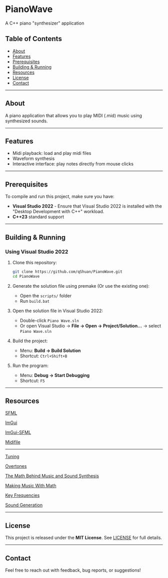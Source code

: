 # PianoWave
A C++ piano "synthesizer" application

##  Table of Contents

- [About](#about)  
- [Features](#features)  
- [Prerequisites](#prerequisites)
- [Building & Running](#building--running)
- [Resources](#resources)
- [License](#license)  
- [Contact](#contact)
  
---

## About

A piano application that allows you to play MIDI (.mid) music using synthesized sounds.

---

## Features

- Midi playback: load and play midi files
- Waveform synthesis
- Interactive interface: play notes directly from mouse clicks

---

## Prerequisites

To compile and run this project, make sure you have:

- **Visual Studio 2022** - Ensure that Visual Studio 2022 is installed with the "Desktop Development with C++" workload. 
- **C++23** standard support

---

## Building & Running

### Using Visual Studio 2022

1. Clone this repository:

   ```bash
   git clone https://github.com/qShuan/PianoWave.git
   cd PianoWave

2. Generate the solution file using premake (Or use the existing one):
   - Open the `scripts/` folder
   - Run `build.bat`
   
3. Open the solution file in Visual Studio 2022:  
   - Double-click `Piano Wave.sln`  
   - Or open Visual Studio → **File → Open → Project/Solution…** → select `Piano Wave.sln`
     
4. Build the project:  
   - Menu: **Build → Build Solution**  
   - Shortcut: `Ctrl+Shift+B`  

5. Run the program:  
   - Menu: **Debug → Start Debugging**  
   - Shortcut: `F5`  

---

## Resources

[SFML](https://www.sfml-dev.org/)

[ImGui](https://github.com/ocornut/imgui)

[ImGui-SFML](https://github.com/SFML/imgui-sfml)

[Midifile](https://github.com/craigsapp/midifile)

---

[Tuning](https://www.ub.edu/pde/tomas.sanz.perela/static/assets/papers/GraciaSanz-pianotuning.pdf)

[Overtones](https://courses.physics.illinois.edu/phys398dlp/sp2022/documents/group1_final.pdf)

[The Math Behind Music and Sound Synthesis](https://www.youtube.com/watch?v=Y7TesKMSE74)

[Making Music With Math](https://aatishb.com/stringmath/)

[Key Frequencies](https://en.wikipedia.org/wiki/Piano_key_frequencies)

[Sound Generation](https://www.youtube.com/watch?v=5xd9BMxoXqo)

---

## License
This project is released under the **MIT License**. See [LICENSE](LICENSE) for full details.

---

## Contact
Feel free to reach out with feedback, bug reports, or suggestions!  
